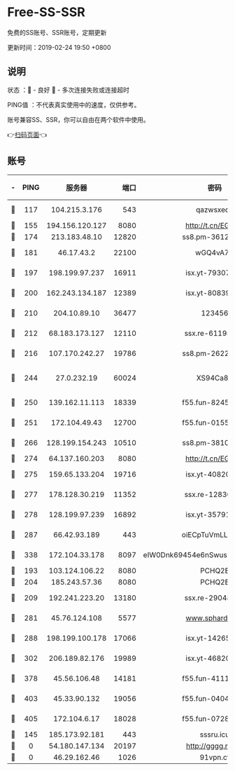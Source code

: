 # Free-SS-SSR

免费的SS账号、SSR账号，定期更新

更新时间：2019-02-24 19:50 +0800

## 说明

状态     ：🙂 - 良好 🙁 - 多次连接失败或连接超时

PING值   ：不代表真实使用中的速度，仅供参考。

账号兼容SS、SSR，你可以自由在两个软件中使用。

👉[扫码页面](https://liesauer.github.io/free-ss-ssr.github.io/)👈

## 账号

|-|PING|服务器|端口|密码|加密方式|区域|
|:----:|:----:|:-----:|-----:|:----:|:----:|:----:|
|🙂|117|104.215.3.176|543|qazwsxedc|aes-256-gcm|JP|
|🙂|155|194.156.120.127|8080|http://t.cn/EGJIyrl|rc4-md5|RU|
|🙂|174|213.183.48.10|12820|ss8.pm-36124269|rc4-md5|RU|
|🙂|181|46.17.43.2|22100|wGQ4vA7D|aes-256-gcm|RU|
|🙂|197|198.199.97.237|16911|isx.yt-79307511|aes-256-cfb|US|
|🙂|200|162.243.134.187|12389|isx.yt-80839009|aes-256-cfb|US|
|🙂|210|204.10.89.10|36477|123456|aes-256-cfb|US|
|🙂|212|68.183.173.127|12110|ssx.re-61195437|aes-256-cfb|US|
|🙂|216|107.170.242.27|19786|ss8.pm-26221677|aes-256-cfb|US|
|🙂|244|27.0.232.19|60024|XS94Ca8K|xchacha20-ietf-poly1305|HK|
|🙂|250|139.162.11.113|18339|f55.fun-82455292|aes-256-cfb|SG|
|🙂|251|172.104.49.43|12700|f55.fun-01558008|aes-256-cfb|SG|
|🙂|266|128.199.154.243|10510|ss8.pm-38103435|aes-256-cfb|SG|
|🙂|274|64.137.160.203|8080|http://t.cn/EGJIyrl|rc4-md5|CA|
|🙂|275|159.65.133.204|19716|isx.yt-40820424|aes-256-cfb|SG|
|🙂|277|178.128.30.219|11352|ssx.re-12830848|aes-256-cfb|SG|
|🙂|278|128.199.97.239|16892|isx.yt-35791266|aes-256-cfb|SG|
|🙂|287|66.42.93.189|443|oiECpTuVmLLxk4Ts|aes-256-cfb|US|
|🙂|338|172.104.33.178|8097|eIW0Dnk69454e6nSwuspv9DmS201tQ0D|aes-256-cfb|SG|
|🙂|193|103.124.106.22|8080|PCHQ2E|rc4-md5|US|
|🙂|204|185.243.57.36|8080|PCHQ2E|rc4-md5|US|
|🙂|209|192.241.223.20|13180|ssx.re-29048876|aes-256-cfb|US|
|🙂|281|45.76.124.108|5577|www.sphard.com|aes-256-cfb|AU|
|🙂|288|198.199.100.178|17066|isx.yt-14265222|aes-256-cfb|US|
|🙂|302|206.189.82.176|19989|isx.yt-46820019|aes-256-cfb|SG|
|🙂|378|45.56.106.48|14181|f55.fun-41115808|aes-256-cfb|US|
|🙂|403|45.33.90.132|19056|f55.fun-04047720|aes-256-cfb|US|
|🙂|405|172.104.6.17|18028|f55.fun-07282375|aes-256-cfb|US|
|🙁|145|185.173.92.181|443|sssru.icu|rc4-md5|RU|
|🙁|0|54.180.147.134|20197|http://gggg.rocks|chacha20|KR|
|🙁|0|46.29.162.46|1026|91vpn.cf|rc4-md5|RU|
